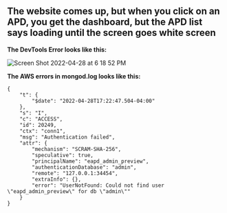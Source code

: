## The website comes up, but when you click on an APD, you get the dashboard, but the APD list says loading until the screen goes white screen
**The DevTools Error looks like this:**

![Screen Shot 2022-04-28 at 6 18 52 PM](https://user-images.githubusercontent.com/62778/165857086-49d497f4-6384-47ab-9351-93b06a6c9f6a.png)


**The AWS errors in mongod.log looks like this:**
```
{
    "t": {
        "$date": "2022-04-28T17:22:47.504-04:00"
    },
    "s": "I",
    "c": "ACCESS",
    "id": 20249,
    "ctx": "conn1",
    "msg": "Authentication failed",
    "attr": {
        "mechanism": "SCRAM-SHA-256",
        "speculative": true,
        "principalName": "eapd_admin_preview",
        "authenticationDatabase": "admin",
        "remote": "127.0.0.1:34454",
        "extraInfo": {},
        "error": "UserNotFound: Could not find user \"eapd_admin_preview\" for db \"admin\""
    }
}
```
